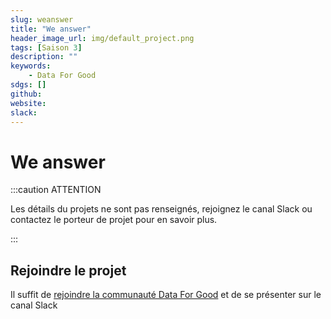 ```yaml
---
slug: weanswer
title: "We answer"
header_image_url: img/default_project.png
tags: [Saison 3]
description: ""
keywords:
    - Data For Good
sdgs: []
github: 
website: 
slack: 
---
```


# We answer

:::caution ATTENTION

Les détails du projets ne sont pas renseignés, rejoignez le canal Slack ou contactez le porteur de projet pour en savoir plus.

:::


## Rejoindre le projet
Il suffit de [rejoindre la communauté Data For Good](/join) et de se présenter sur le canal Slack 

